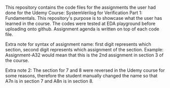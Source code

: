 This repository contains the code files for the assignments the user had done for the Udemy Course: SystemVerilog for Verification Part 1: Fundamentals.
This repository's purpose is to showcase what the user has learned in the course.
The codes were tested at EDA playground before uploading onto github.
Assignment agenda is written on top of each code file.

Extra note for syntax of assignment name: first digit represents which section, second digit represents which assignment of the section.
Example: Assignment-A32 would mean that this is the 2nd assignment in section 3 of the course.

Extra note 2: The section for 7 and 8 were reversed in the Udemy course for some reasons, therefore the student manually changed the name so that A7n is in section 7 and A8n is in section 8.
